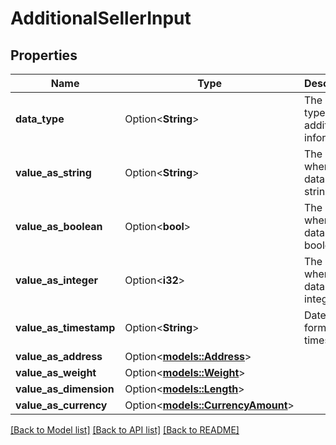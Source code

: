 # AdditionalSellerInput

## Properties

Name | Type | Description | Notes
------------ | ------------- | ------------- | -------------
**data_type** | Option<**String**> | The data type of the additional information. | [optional]
**value_as_string** | Option<**String**> | The value when the data type is string. | [optional]
**value_as_boolean** | Option<**bool**> | The value when the data type is boolean. | [optional]
**value_as_integer** | Option<**i32**> | The value when the data type is integer. | [optional]
**value_as_timestamp** | Option<**String**> | Date-time formatted timestamp. | [optional]
**value_as_address** | Option<[**models::Address**](Address.md)> |  | [optional]
**value_as_weight** | Option<[**models::Weight**](Weight.md)> |  | [optional]
**value_as_dimension** | Option<[**models::Length**](Length.md)> |  | [optional]
**value_as_currency** | Option<[**models::CurrencyAmount**](CurrencyAmount.md)> |  | [optional]

[[Back to Model list]](../README.md#documentation-for-models) [[Back to API list]](../README.md#documentation-for-api-endpoints) [[Back to README]](../README.md)


